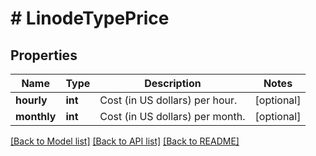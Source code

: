 # # LinodeTypePrice

## Properties

Name | Type | Description | Notes
------------ | ------------- | ------------- | -------------
**hourly** | **int** | Cost (in US dollars) per hour. | [optional]
**monthly** | **int** | Cost (in US dollars) per month. | [optional]

[[Back to Model list]](../../README.md#models) [[Back to API list]](../../README.md#endpoints) [[Back to README]](../../README.md)
